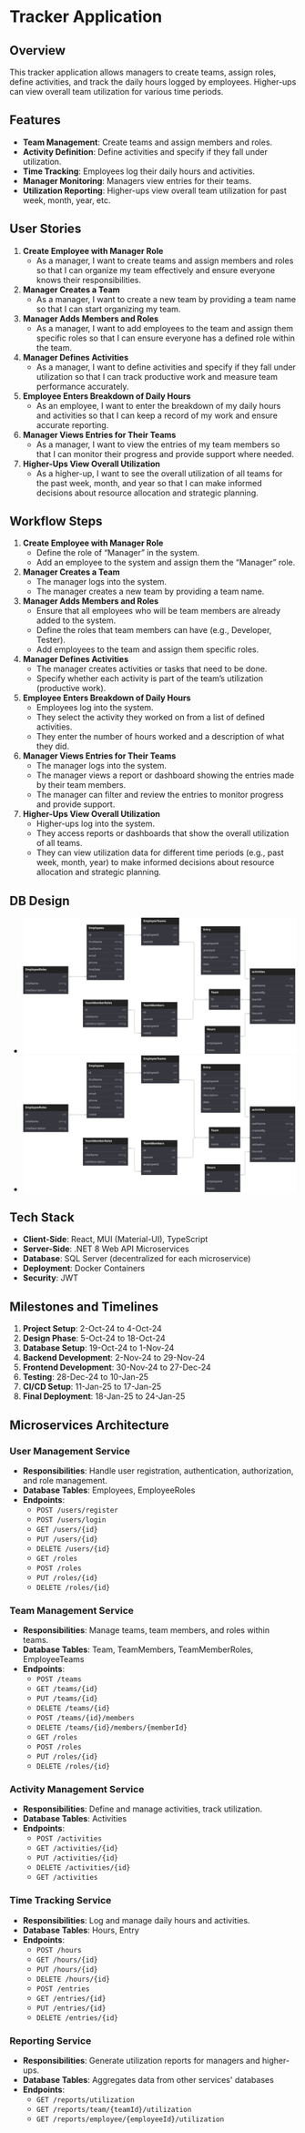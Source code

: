 # Tracker Application

## Overview
This tracker application allows managers to create teams, assign roles, define activities, and track the daily hours logged by employees. Higher-ups can view overall team utilization for various time periods.

## Features
- **Team Management**: Create teams and assign members and roles.
- **Activity Definition**: Define activities and specify if they fall under utilization.
- **Time Tracking**: Employees log their daily hours and activities.
- **Manager Monitoring**: Managers view entries for their teams.
- **Utilization Reporting**: Higher-ups view overall team utilization for past week, month, year, etc.

## User Stories
1. **Create Employee with Manager Role**
   - As a manager, I want to create teams and assign members and roles so that I can organize my team effectively and ensure everyone knows their responsibilities.
2. **Manager Creates a Team**
   - As a manager, I want to create a new team by providing a team name so that I can start organizing my team.
3. **Manager Adds Members and Roles**
   - As a manager, I want to add employees to the team and assign them specific roles so that I can ensure everyone has a defined role within the team.
4. **Manager Defines Activities**
   - As a manager, I want to define activities and specify if they fall under utilization so that I can track productive work and measure team performance accurately.
5. **Employee Enters Breakdown of Daily Hours**
   - As an employee, I want to enter the breakdown of my daily hours and activities so that I can keep a record of my work and ensure accurate reporting.
6. **Manager Views Entries for Their Teams**
   - As a manager, I want to view the entries of my team members so that I can monitor their progress and provide support where needed.
7. **Higher-Ups View Overall Utilization**
   - As a higher-up, I want to see the overall utilization of all teams for the past week, month, and year so that I can make informed decisions about resource allocation and strategic planning.

## Workflow Steps
1. **Create Employee with Manager Role**
   - Define the role of “Manager” in the system.
   - Add an employee to the system and assign them the “Manager” role.
2. **Manager Creates a Team**
   - The manager logs into the system.
   - The manager creates a new team by providing a team name.
3. **Manager Adds Members and Roles**
   - Ensure that all employees who will be team members are already added to the system.
   - Define the roles that team members can have (e.g., Developer, Tester).
   - Add employees to the team and assign them specific roles.
4. **Manager Defines Activities**
   - The manager creates activities or tasks that need to be done.
   - Specify whether each activity is part of the team’s utilization (productive work).
5. **Employee Enters Breakdown of Daily Hours**
   - Employees log into the system.
   - They select the activity they worked on from a list of defined activities.
   - They enter the number of hours worked and a description of what they did.
6. **Manager Views Entries for Their Teams**
   - The manager logs into the system.
   - The manager views a report or dashboard showing the entries made by their team members.
   - The manager can filter and review the entries to monitor progress and provide support.
7. **Higher-Ups View Overall Utilization**
   - Higher-ups log into the system.
   - They access reports or dashboards that show the overall utilization of all teams.
   - They can view utilization data for different time periods (e.g., past week, month, year) to make informed decisions about resource allocation and strategic planning.
## DB Design
  - ![Alt text](./DB-Design.svg)
  - <img src="./DB-Design.svg">
## Tech Stack
- **Client-Side**: React, MUI (Material-UI), TypeScript
- **Server-Side**: .NET 8 Web API Microservices
- **Database**: SQL Server (decentralized for each microservice)
- **Deployment**: Docker Containers
- **Security**: JWT

## Milestones and Timelines
1. **Project Setup**: 2-Oct-24 to 4-Oct-24
2. **Design Phase**: 5-Oct-24 to 18-Oct-24
3. **Database Setup**: 19-Oct-24 to 1-Nov-24
4. **Backend Development**: 2-Nov-24 to 29-Nov-24
5. **Frontend Development**: 30-Nov-24 to 27-Dec-24
6. **Testing**: 28-Dec-24 to 10-Jan-25
7. **CI/CD Setup**: 11-Jan-25 to 17-Jan-25
8. **Final Deployment**: 18-Jan-25 to 24-Jan-25

## Microservices Architecture

### User Management Service
- **Responsibilities**: Handle user registration, authentication, authorization, and role management.
- **Database Tables**: Employees, EmployeeRoles
- **Endpoints**:
  - `POST /users/register`
  - `POST /users/login`
  - `GET /users/{id}`
  - `PUT /users/{id}`
  - `DELETE /users/{id}`
  - `GET /roles`
  - `POST /roles`
  - `PUT /roles/{id}`
  - `DELETE /roles/{id}`

### Team Management Service
- **Responsibilities**: Manage teams, team members, and roles within teams.
- **Database Tables**: Team, TeamMembers, TeamMemberRoles, EmployeeTeams
- **Endpoints**:
  - `POST /teams`
  - `GET /teams/{id}`
  - `PUT /teams/{id}`
  - `DELETE /teams/{id}`
  - `POST /teams/{id}/members`
  - `DELETE /teams/{id}/members/{memberId}`
  - `GET /roles`
  - `POST /roles`
  - `PUT /roles/{id}`
  - `DELETE /roles/{id}`

### Activity Management Service
- **Responsibilities**: Define and manage activities, track utilization.
- **Database Tables**: Activities
- **Endpoints**:
  - `POST /activities`
  - `GET /activities/{id}`
  - `PUT /activities/{id}`
  - `DELETE /activities/{id}`
  - `GET /activities`

### Time Tracking Service
- **Responsibilities**: Log and manage daily hours and activities.
- **Database Tables**: Hours, Entry
- **Endpoints**:
  - `POST /hours`
  - `GET /hours/{id}`
  - `PUT /hours/{id}`
  - `DELETE /hours/{id}`
  - `POST /entries`
  - `GET /entries/{id}`
  - `PUT /entries/{id}`
  - `DELETE /entries/{id}`

### Reporting Service
- **Responsibilities**: Generate utilization reports for managers and higher-ups.
- **Database Tables**: Aggregates data from other services' databases
- **Endpoints**:
  - `GET /reports/utilization`
  - `GET /reports/team/{teamId}/utilization`
  - `GET /reports/employee/{employeeId}/utilization`
